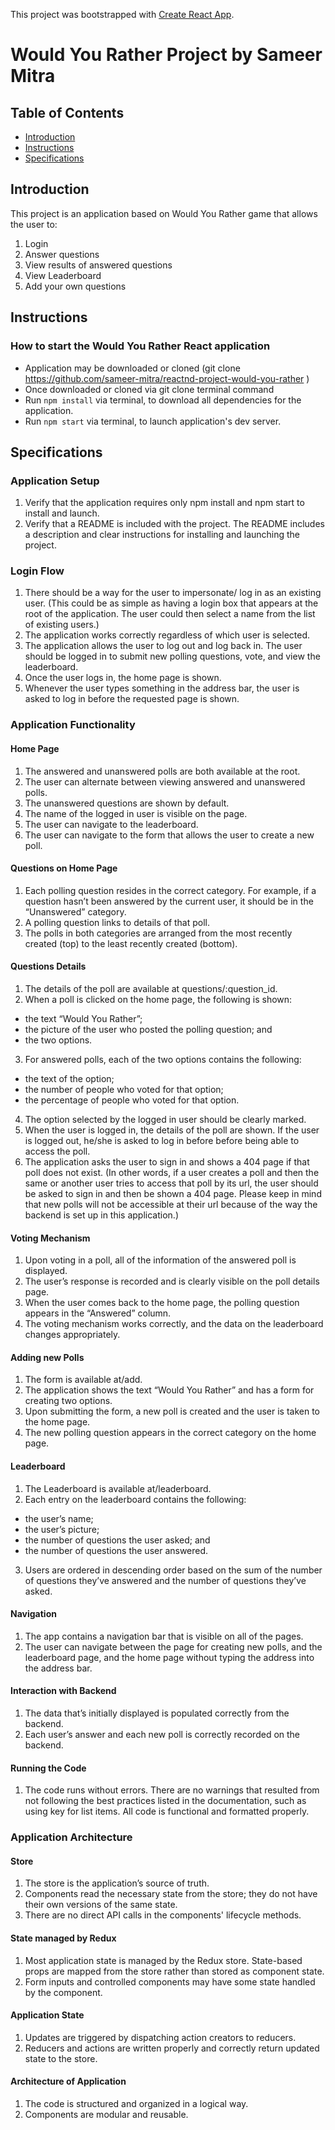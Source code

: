 This project was bootstrapped with [Create React App](https://github.com/facebook/create-react-app).

# Would You Rather Project by Sameer Mitra

## Table of Contents

- [Introduction](#introduction)
- [Instructions](#instructions)
- [Specifications](#specifications)

## Introduction

This project is an application based on Would You Rather game that allows the user to:
1. Login
2. Answer questions
3. View results of answered questions
4. View Leaderboard
5. Add your own questions

## Instructions
### How to start the Would You Rather React application
- Application may be downloaded or cloned (git clone https://github.com/sameer-mitra/reactnd-project-would-you-rather )
- Once downloaded or cloned via git clone terminal command
- Run `npm install` via terminal, to download all dependencies for the application.
- Run `npm start` via terminal, to launch application's dev server.
  
## Specifications
### Application Setup
1. Verify that the application requires only npm install and npm start to install and launch.
2. Verify that a README is included with the project. The README includes a description and clear instructions for installing and launching the project.

### Login Flow
1. There should be a way for the user to impersonate/ log in as an existing user. (This could be as simple as having a login box that appears at the root of the application. The user could then select a name from the list of existing users.)
2. The application works correctly regardless of which user is selected.
3. The application allows the user to log out and log back in. The user should be logged in to submit new polling questions, vote, and view the leaderboard.
4. Once the user logs in, the home page is shown.
5. Whenever the user types something in the address bar, the user is asked to log in before the requested page is shown.

### Application Functionality
#### Home Page
1. The answered and unanswered polls are both available at the root.
2. The user can alternate between viewing answered and unanswered polls.
3. The unanswered questions are shown by default.
4. The name of the logged in user is visible on the page.
5. The user can navigate to the leaderboard.
6. The user can navigate to the form that allows the user to create a new poll.

#### Questions on Home Page
1. Each polling question resides in the correct category. For example, if a question hasn’t been answered by the current user, it should be in the “Unanswered” category.
2. A polling question links to details of that poll.
3. The polls in both categories are arranged from the most recently created (top) to the least recently created (bottom).

#### Questions Details
1. The details of the poll are available at questions/:question_id.
2. When a poll is clicked on the home page, the following is shown:
 - the text “Would You Rather”;
 - the picture of the user who posted the polling question; and
 - the two options.
3. For answered polls, each of the two options contains the following:
 - the text of the option;
 - the number of people who voted for that option;
 - the percentage of people who voted for that option.
4. The option selected by the logged in user should be clearly marked.
5. When the user is logged in, the details of the poll are shown. If the user is logged out, he/she is asked to log in before before being able to access the poll.
6. The application asks the user to sign in and shows a 404 page if that poll does not exist. (In other words, if a user creates a poll and then the same or another user tries to access that poll by its url, the user should be asked to sign in and then be shown a 404 page. Please keep in mind that new polls will not be accessible at their url because of the way the backend is set up in this application.)

#### Voting Mechanism
1. Upon voting in a poll, all of the information of the answered poll is displayed.
2. The user’s response is recorded and is clearly visible on the poll details page.
3. When the user comes back to the home page, the polling question appears in the “Answered” column.
4. The voting mechanism works correctly, and the data on the leaderboard changes appropriately.

#### Adding new Polls
1. The form is available at/add.
2. The application shows the text “Would You Rather” and has a form for creating two options.
3. Upon submitting the form, a new poll is created and the user is taken to the home page.
4. The new polling question appears in the correct category on the home page.

#### Leaderboard
1. The Leaderboard is available at/leaderboard.
2. Each entry on the leaderboard contains the following:
 - the user’s name;
 - the user’s picture;
 - the number of questions the user asked; and
 - the number of questions the user answered.
3. Users are ordered in descending order based on the sum of the number of questions they’ve answered and the number of questions they’ve asked.

#### Navigation
1. The app contains a navigation bar that is visible on all of the pages.
2. The user can navigate between the page for creating new polls, and the leaderboard page, and the home page without typing the address into the address bar.

#### Interaction with Backend
1. The data that’s initially displayed is populated correctly from the backend.
2. Each user’s answer and each new poll is correctly recorded on the backend.

#### Running the Code
1. The code runs without errors. There are no warnings that resulted from not following the best practices listed in the documentation, such as using key for list items. All code is functional and formatted properly.

### Application Architecture
#### Store
1. The store is the application’s source of truth.
2. Components read the necessary state from the store; they do not have their own versions of the same state.
3. There are no direct API calls in the components' lifecycle methods.

#### State managed by Redux
1. Most application state is managed by the Redux store. State-based props are mapped from the store rather than stored as component state.
2. Form inputs and controlled components may have some state handled by the component.

#### Application State
1. Updates are triggered by dispatching action creators to reducers.
2. Reducers and actions are written properly and correctly return updated state to the store.

#### Architecture of Application
1. The code is structured and organized in a logical way.
2. Components are modular and reusable.
